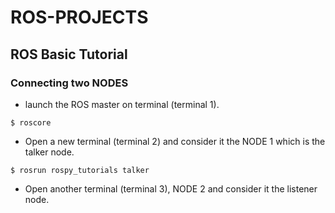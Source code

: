 # ROS-PROJECTS
## ROS Basic Tutorial
### Connecting two NODES
- launch the ROS master on terminal (terminal 1).
```
$ roscore
```
- Open a new terminal (terminal 2) and consider it the NODE 1 which is the talker node.
```
$ rosrun rospy_tutorials talker
```
- Open another terminal (terminal 3), NODE 2 and consider it the listener node.
```
